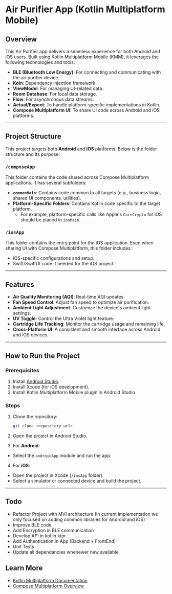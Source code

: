 # Air Purifier App (Kotlin Multiplatform Mobile)

## Overview
This Air Purifier app delivers a seamless experience for both Android and iOS users. Built using Kotlin Multiplatform Mobile (KMM), it leverages the following technologies and tools:

- **BLE (Bluetooth Low Energy)**: For connecting and communicating with the air purifier device.
- **Koin**: Dependency injection framework.
- **ViewModel**: For managing UI-related data.
- **Room Database**: For local data storage.
- **Flow**: For asynchronous data streams.
- **Actual/Expect**: To handle platform-specific implementations in Kotlin.
- **Compose Multiplatform UI**: To share UI code across Android and iOS platforms.

---

## Project Structure
This project targets both **Android** and **iOS** platforms. Below is the folder structure and its purpose:

### `/composeApp`
This folder contains the code shared across Compose Multiplatform applications. It has several subfolders:

- **`commonMain`**: Contains code common to all targets (e.g., business logic, shared UI components, utilities).
- **Platform-Specific Folders**: Contains Kotlin code specific to the target platform.
  - For example, platform-specific calls like Apple's `CoreCrypto` for iOS should be placed in `iosMain`.

### `/iosApp`
This folder contains the entry point for the iOS application. Even when sharing UI with Compose Multiplatform, this folder includes:
- iOS-specific configurations and setup.
- Swift/SwiftUI code if needed for the iOS project.

---

## Features
- **Air Quality Monitoring (AQI)**: Real-time AQI updates.
- **Fan Speed Control**: Adjust fan speed to optimize air purification.
- **Ambient Light Adjustment**: Customize the device's ambient light settings.
- **UV Toggle**: Control the Ultra Violet light feature.
- **Cartridge Life Tracking**: Monitor the cartridge usage and remaining life.
- **Cross-Platform UI**: A consistent and smooth interface across Android and iOS devices.

---

## How to Run the Project

### Prerequisites
1. Install [Android Studio](https://developer.android.com/studio).
2. Install Xcode (for iOS development).
3. Install Kotlin Multiplatform Mobile plugin in Android Studio.

### Steps
1. Clone the repository:
   ```bash
   git clone <repository-url>
   ```

2. Open the project in Android Studio.

3. For **Android**:
  - Select the `androidApp` module and run the app.

4. For **iOS**:
  - Open the project in Xcode (`/iosApp` folder).
  - Select a simulator or connected device and build the project.

---

## Todo
  - Refactor Project with MVI architecture (In current implementation we only focused on adding common libraries for Android and iOS)
  - Improve BLE code
  - Add Encryption in BLE communication
  - Develop API in kotlin ktor
  - Add Authentication in App (Backend + FrontEnd)
  - Unit Tests
  - Update all dependancies whenewer new available

## Learn More
- [Kotlin Multiplatform Documentation](https://www.jetbrains.com/help/kotlin-multiplatform-dev/get-started.html)
- [Compose Multiplatform Overview](https://www.jetbrains.com/lp/compose-multiplatform/)
